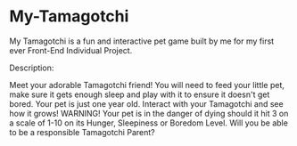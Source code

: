 # My-Tamagotchi
My Tamagotchi is a fun and interactive pet game built by me for my first ever Front-End Individual Project.

Description:

Meet your adorable Tamagotchi friend! You will need to feed your little pet, make sure it gets enough sleep and play with it to ensure it doesn't get bored. Your pet is just one year old. Interact with your Tamagotchi and see how it grows! WARNING! Your pet is in the danger of dying should it hit 3 on a scale of 1-10 on its Hunger, Sleepiness or Boredom Level. Will you be able to be a responsible Tamagotchi Parent?
